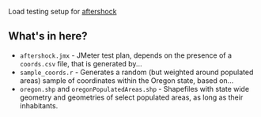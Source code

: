 Load testing setup for [aftershock](http://www.opb.org/aftershock)

## What's in here?

* `aftershock.jmx` - JMeter test plan, depends on the presence of a `coords.csv` file, that is generated by...
* `sample_coords.r` - Generates a random (but weighted around populated areas) sample of coordinates within the Oregon state, based on...
* `oregon.shp` and `oregonPopulatedAreas.shp` - Shapefiles with state wide geometry and geometries of select populated areas, as long as their inhabitants.

